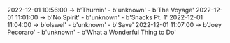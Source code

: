 2022-12-01 10:56:00 -> b'Thurnin' - b'unknown' - b'The Voyage'
2022-12-01 11:01:00 -> b'No Spirit' - b'unknown' - b'Snacks Pt. 1'
2022-12-01 11:04:00 -> b'olswel' - b'unknown' - b'Save'
2022-12-01 11:07:00 -> b'Joey Pecoraro' - b'unknown' - b'What a Wonderful Thing to Do'
